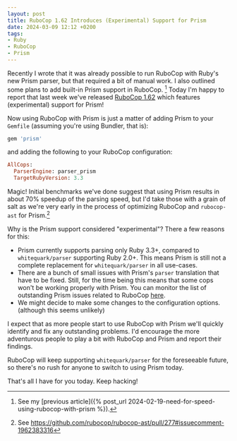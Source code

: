 ```yaml
---
layout: post
title: RuboCop 1.62 Introduces (Experimental) Support for Prism
date: 2024-03-09 12:12 +0200
tags:
- Ruby
- RuboCop
- Prism
---
```


Recently I wrote that it was already possible to run RuboCop with Ruby's new
Prism parser, but that required a bit of manual work. I also outlined some plans
to add built-in Prism support in RuboCop. [^1] Today I'm happy to report that last
week we've released [RuboCop 1.62](https://github.com/rubocop/rubocop/releases)
which features (experimental) support for Prism!

Now using RuboCop with Prism is just a matter of adding Prism to your
`Gemfile` (assuming you're using Bundler, that is):

``` ruby
gem 'prism'
```

and adding the following to your RuboCop configuration:

``` ruby
AllCops:
  ParserEngine: parser_prism
  TargetRubyVersion: 3.3
```

Magic! Initial benchmarks we've done suggest that using Prism results in about 70% speedup of the parsing speed,
but I'd take those with a grain of salt as we're very early in the process of optimizing RuboCop and `rubocop-ast` for
Prism.[^2]

Why is the Prism support considered "experimental"? There a few reasons for this:

- Prism currently supports parsing only Ruby 3.3+, compared to `whitequark/parser` supporting
Ruby 2.0+. This means Prism is still not a complete replacement for `whitequark/parser` in all use-cases.
- There are a bunch of small issues with Prism's `parser` translation that have to be fixed. Still, for the time being this means that some cops won't be working properly with Prism. You can monitor the list of outstanding Prism issues related to RuboCop [here](https://github.com/ruby/prism/issues?q=is%3Aissue+is%3Aopen+label%3Arubocop).
- We might decide to make some changes to the configuration options. (although this seems unlikely)

I expect that as more people start to use RuboCop with Prism we'll quickly identify and fix any outstanding problems. I'd encourage the more adventurous people to play a bit with RuboCop and Prism and report their findings.

RuboCop will keep supporting `whitequark/parser` for the foreseeable future, so there's no rush for anyone to switch to using Prism today.

That's all I have for you today. Keep hacking!

[^1]: See my [previous article]({% post_url 2024-02-19-need-for-speed-using-rubocop-with-prism %}).
[^2]: See <https://github.com/rubocop/rubocop-ast/pull/277#issuecomment-1962383316>
